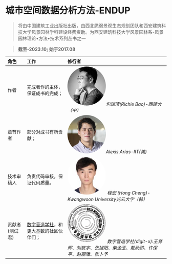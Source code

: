 # 城市空间数据分析方法-ENDUP

> 将由中国建筑工业出版社出版，由西北脆弱景观生态规划团队和西安建筑科技大学风景园林学科建设经费资助。为西安建筑科技大学风景园林系-风景园林理论•方法•技术系列丛书之一

> <b>截至-2023.10; 始于2017.08</b>


| 角色      |      工作     |  修行者 |
|:----------|:-------------|:------|
| 作者 |  完成著作的主体，保证成书的完成； |<img src="./imgs/author/richie.jpg" height="auto" width="120" style="border-radius:50%" title="caDesign"><em>包瑞清(Richie Bao)-西建大（中）</em></a>|
| 章节作者 | 部分对成书有所贡献；  |<img src="./imgs/author/Alexis.jpg" height="auto" width="120" style="border-radius:50%" title="chapter author"><em>Alexis Arias-IIT(美)</em> |
|技术审稿人 |负责代码审核，保证代码质量。 |<img src="./imgs/author/ChengHong.jfif" height="auto" width="120" style="border-radius:50%" title="Vacant Position"> <em>程宏 (Hong Cheng)-Kwangwoon University光云大学（韩）</em> |
| 贡献者(测试君) | [数字营造学社](https://digit-x.github.io/digit_x/#/)，和更大基数的社区伙伴们； |<a href="https://digit-x.github.io/digit_x/#/"><img src="./imgs/author/avatar.png" height="auto" width="120" style="border-radius:50%" title="digti-x"></a> <em>数字营造学社(digit-x):王育辉、刘航宇、张旭阳、柴金玉、戴礽祁、许保平、赵丽璠、张卜予</em> |


